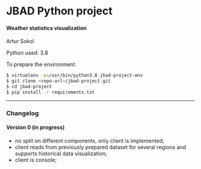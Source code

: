 # JBAD Python project

#### Weather statistics visualization

Artur Sokol

Python used: 3.8

To prepare the environment:

```bash
$ virtualenv -p=/usr/bin/python3.8 jbad-project-env
$ git clone <repo-url>/jbad-project.git
$ cd jbad-project
$ pip install -r requirements.txt
```

---

### Changelog

#### Version 0 (in progress)

* no split on different components, only client is implemented;
* client reads from previously prepared dataset for several regions and supports historical data visualization;
* client is console;
